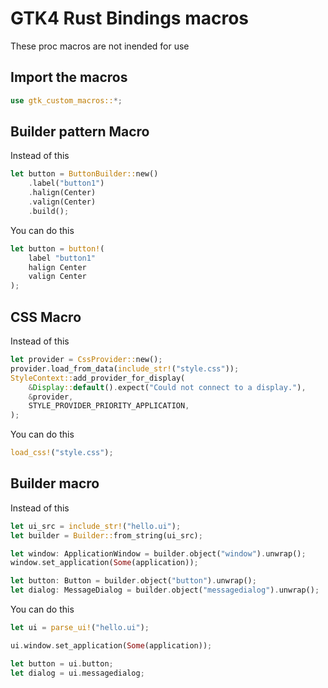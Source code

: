 # GTK4 Rust Bindings macros

These proc macros are not inended for use

## Import the macros
```rust
use gtk_custom_macros::*;
```

## Builder pattern Macro
Instead of this
```rust
let button = ButtonBuilder::new()
    .label("button1")
    .halign(Center)
    .valign(Center)
    .build();
```
You can do this
```rust
let button = button!(
    label "button1"
    halign Center
    valign Center
);
```

## CSS Macro
Instead of this
```rust
let provider = CssProvider::new();
provider.load_from_data(include_str!("style.css"));
StyleContext::add_provider_for_display(
    &Display::default().expect("Could not connect to a display."),
    &provider,
    STYLE_PROVIDER_PRIORITY_APPLICATION,
);
```
You can do this
```rust
load_css!("style.css");
```

## Builder macro
Instead of this
```rust
let ui_src = include_str!("hello.ui");
let builder = Builder::from_string(ui_src);

let window: ApplicationWindow = builder.object("window").unwrap();
window.set_application(Some(application));

let button: Button = builder.object("button").unwrap();
let dialog: MessageDialog = builder.object("messagedialog").unwrap();
```
You can do this
```rust
let ui = parse_ui!("hello.ui");

ui.window.set_application(Some(application));

let button = ui.button;
let dialog = ui.messagedialog;
```